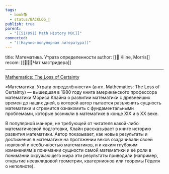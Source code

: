 ```yaml
---
tags:
  - book📚
  - status/BACKLOG_🌰
publish: true
parent:
  - "[[51(091) Math History MOC]]"
connected:
  - "[[Научно-популярная литература]]"
---
```

title: Математика. Утрата определенности
author: [[👤 Kline, Morris]]
recom: [[👤👤👤Чат мастридера]]


---

[Mathematics: The Loss of Certainty](https://www.goodreads.com/book/show/748807.Mathematics)

«Математика. Утрата определённости» (англ. Mathematics: The Loss of Certainty) — вышедшая в 1980 году книга американского профессора математики Мориса Клайна о развитии математики с древнейших времен до наших дней, в которой автор пытается разъяснить сущность математики и стремится ознакомить с фундаментальными проблемами, которые возникли в математике в конце XIX и в XX веке.

В популярной манере, не требующей от читателя какой-либо математической подготовки, Клайн рассказывает в книге историю развития математики. Автор показывает, как новые результаты и достижения в математике на протяжении веков озадачивали своей новизной и необычностью математиков, и к каким глубоким изменениям в понимании сущности самой математики и её роли в понимании окружающего мира эти результаты приводили (например, открытие неевклидовой геометрии, кватернионов или теоремы Гёделя о неполноте).
